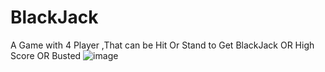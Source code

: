 # BlackJack
A Game with 4 Player ,That can be Hit Or Stand to Get BlackJack OR High Score OR Busted
![image](https://user-images.githubusercontent.com/101083328/164876350-4bc72d3a-60a1-48b9-8f25-48fcceacba6e.png)
